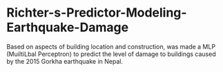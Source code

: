 # Richter-s-Predictor-Modeling-Earthquake-Damage
Based on aspects of building location and construction, was made a MLP (MuiltiLbal Perceptron) to predict the level of damage to buildings caused by the 2015 Gorkha earthquake in Nepal.
